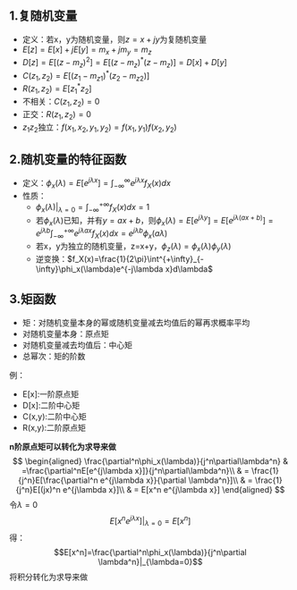## 1.复随机变量
- 定义：若x，y为随机变量，则$z=x+jy$为复随机变量
- $E[z]=E[x]+jE[y]=m_x+jm_y=m_z$
- $D[z]=E[(z-m_z)^2]=E[(z-m_z)^{*}(z-m_z)]=D[x]+D[y]$
- $C(z_1,z_2)=E[(z_1-m_{z1})^{*}(z_2-m_{z2})]$
- $R(z_1,z_2)=E[z_1^*z_2]$
- 不相关：$C(z_1,z_2)=0$
- 正交：$R(z_1,z_2)=0$
- $z_1 z_2$独立：$f(x_1,x_2,y_1,y_2)=f(x_1,y_1)f(x_2,y_2)$

## 2.随机变量的特征函数
- 定义：$\phi_x(\lambda)=E[e^{j\lambda x}]=\int_{-\infty}^{\infty}e^{j\lambda x}f_X(x)dx$
- 性质：
  - $\phi_x(\lambda)|_{\lambda=0}=\int_{-\infty}^{+\infty}f_X(x)dx=1$
  - 若$\phi_x(\lambda)$已知，并有$y=ax+b$，则$\phi_x(\lambda)=E[e^{j\lambda y}]=E[e^{j\lambda (ax+b)}]=e^{j\lambda b}\int^{+\infty}_{-\infty}e^{j\lambda ax}f_X(x)dx=e^{j\lambda b}\phi_x(a\lambda)$
  - 若x，y为独立的随机变量，z=x+y，$\phi_z(\lambda)=\phi_x(\lambda)\phi_y(\lambda)$
  - 逆变换：$f_X(x)=\frac{1}{2\pi}\int^{+\infty}_{-\infty}\phi_x(\lambda)e^{-j\lambda x}d\lambda$

## 3.矩函数
- 矩：对随机变量本身的幂或随机变量减去均值后的幂再求概率平均
- 对随机变量本身：原点矩
- 对随机变量减去均值后：中心矩
- 总幂次：矩的阶数

例：
- E[x]:一阶原点矩
- D[x]:二阶中心矩
- C(x,y):二阶中心矩
- R(x,y):二阶原点矩

  
**n阶原点矩可以转化为求导来做**
$$
\begin{aligned}
\frac{\partial^n\phi_x(\lambda)}{j^n\partial\lambda^n} & =\frac{\partial^nE[e^{j\lambda x}]}{j^n\partial\lambda^n}\\
& = \frac{1}{j^n}E[\frac{\partial^n e^{j\lambda x}}{\partial \lambda^n}]\\
& = \frac{1}{j^n}E[(jx)^n e^{j\lambda x}]\\
& = E[x^n e^{j\lambda x}]
\end{aligned}
$$
令$\lambda=0$
$$E[x^n e^{j\lambda x}]|_{\lambda=0}=E[x^n]$$
得：
$$E[x^n]=\frac{\partial^n\phi_x(\lambda)}{j^n\partial \lambda^n}|_{\lambda=0}$$
将积分转化为求导来做

